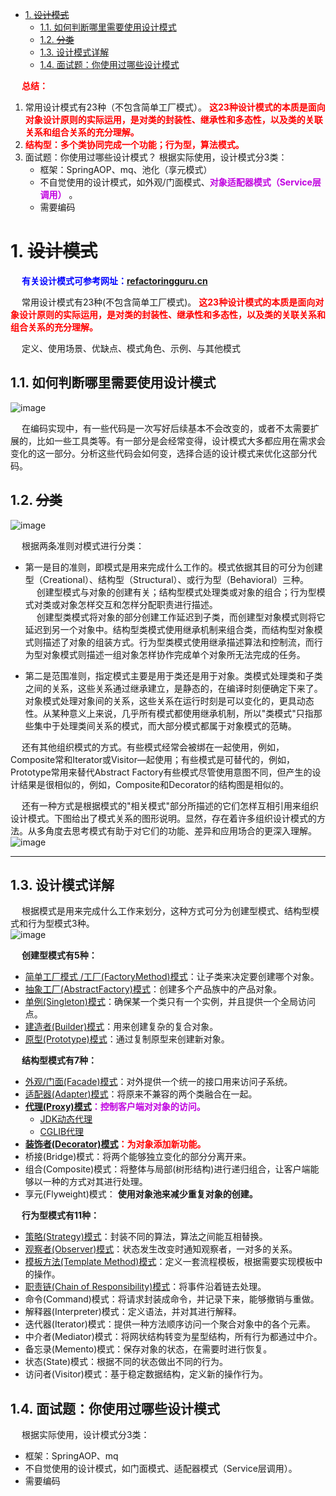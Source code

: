 
<!-- TOC -->

- [1. ~~设计模式~~](#1-设计模式)
    - [1.1. 如何判断哪里需要使用设计模式](#11-如何判断哪里需要使用设计模式)
    - [1.2. ~~分类~~](#12-分类)
    - [1.3. 设计模式详解](#13-设计模式详解)
    - [1.4. 面试题：你使用过哪些设计模式](#14-面试题你使用过哪些设计模式)

<!-- /TOC -->

&emsp; **<font color = "red">总结：</font>**  
1. 常用设计模式有23种（不包含简单工厂模式）。 **<font color = "red">这23种设计模式的本质是面向对象设计原则的实际运用，是对类的封装性、继承性和多态性，以及类的关联关系和组合关系的充分理解。</font>**  
2.  **<font color = "red">结构型：多个类协同完成一个功能；行为型，算法模式。</font>**  
3. 面试题：你使用过哪些设计模式？ 根据实际使用，设计模式分3类：  
    * 框架：SpringAOP、mq、池化（享元模式）
    * 不自觉使用的设计模式，如外观/门面模式、**<font color = "clime">对象适配器模式（Service层调用）</font>** 。 
    * 需要编码

# 1. ~~设计模式~~

<!-- 
Java设计模式
https://mp.weixin.qq.com/s/u6FNbplobMff4TawPHgRjQ
可参考《设计模式 - 可复用面向对象软件的基础(高清版)》
结构可参考《Java与模式》
https://mp.weixin.qq.com/mp/appmsgalbum?__biz=MzA4MTk3MjI0Mw==&action=getalbum&album_id=1612455701786787847&scene=173&from_msgid=2247491293&from_itemidx=1&count=3#wechat_redirect

https://mp.weixin.qq.com/s/ewnxn3xIZNNIX84_kQ2qmg

公众号：《程序员涨薪基地》  https://mp.weixin.qq.com/s/jzPjOGhYLFVWUYIAD33lYA

-->
<!-- 
模板模式：一种体现多态的设计模式
https://mp.weixin.qq.com/s/EnkvEIVTLzOcuVd8s8fJTQ

-->
<!-- 
★★★
https://refactoringguru.cn/design-patterns/catalog
-->
&emsp; **<font color = "blue">有关设计模式可参考网址：[refactoringguru.cn](https://refactoringguru.cn/design-patterns/catalog)</font>**  

&emsp; 常用设计模式有23种(不包含简单工厂模式)。 **<font color = "red">这23种设计模式的本质是面向对象设计原则的实际运用，是对类的封装性、继承性和多态性，以及类的关联关系和组合关系的充分理解。</font>**  

&emsp; 定义、使用场景、优缺点、模式角色、示例、与其他模式  


## 1.1. 如何判断哪里需要使用设计模式  
![image](http://www.wt1814.com/static/view/images/java/design/design-1.png)  

&emsp; 在编码实现中，有一些代码是一次写好后续基本不会改变的，或者不太需要扩展的，比如一些工具类等。有一部分是会经常变得，设计模式大多都应用在需求会变化的这一部分。分析这些代码会如何变，选择合适的设计模式来优化这部分代码。  

## 1.2. ~~分类~~  
![image](http://www.wt1814.com/static/view/images/java/design/design-22.png)  

&emsp; 根据两条准则对模式进行分类：   
* 第一是目的准则，即模式是用来完成什么工作的。模式依据其目的可分为创建型（Creational）、结构型（Structural）、或行为型（Behavioral）三种。  
&emsp; 创建型模式与对象的创建有关；结构型模式处理类或对象的组合；行为型模式对类或对象怎样交互和怎样分配职责进行描述。  
&emsp; 创建型类模式将对象的部分创建工作延迟到子类，而创建型对象模式则将它延迟到另一个对象中。结构型类模式使用继承机制来组合类，而结构型对象模式则描述了对象的组装方式。行为型类模式使用继承描述算法和控制流，而行为型对象模式则描述一组对象怎样协作完成单个对象所无法完成的任务。  

<!-- 
&emsp; 创建型模式，共5种：创建型模式的主要关注点是“怎样创建对象？”，它的主要特点是“将对象的创建与使用分离”。这样可以降低系统的耦合度，使用者不需要关注对象的创建细节，对象的创建由相关的工厂来完成。  
&emsp; 结构型模式，共7种：结构型模式描述如何将类或对象按某种布局组成更大的结构。  
&emsp; 行为型模式，共11种：行为型模式用于描述程序在运行时复杂的流程控制，即描述多个类或对象之间怎样相互协作共同完成单个对象都无法单独完成的任务，它涉及算法与对象间职责的分配。关注对象之间的通信。  
&emsp; 创建型模式，这一类设计模式的目的是用于创建对象。  
&emsp; 在软件工程中，创建型模式是处理对象创建的设计模式，试图根据实际情况使用合适的方式创建对象。基本的对象创建方式可能会导致设计上的问题，或增加设计的复杂度。创建型模式通过以某种方式控制对象的创建来解决问题。创建型模式由两个主导思想构成。一是将系统使用的具体类封装起来，二是隐藏这些具体类的实例创建和结合的方式。创建型模式又分为对象创建型模式和类创建型模式。对象创建型模式处理对象的创建，类创建型模式处理类的创建。详细地说，对象创建型模式把对象创建的一部分推迟到另一个对象中，而类创建型模式将它对象的创建推迟到子类中。    
&emsp; **结构型模式，这一类设计模式的目的是优化不同类、对象、接口之间的结构关系。**通过组合类或对象产生更大结构以适应更高层次的逻辑需求。   
&emsp; 结构型模式涉及到如何组合类和对象以获得更大的结构。结构型模式采用继承机制来组合接口或实现。结构型对象模式不是对接口和实现进行组合，而是描述了如何对一些对象进行组合，从而实现新功能的一些方法。因为可以在运行时刻改变对象组合关系，所以对象组合方式具有更大的灵活性。  
&emsp; 行为型模式，这一类设计模式的目的是更好地实现类与类之间的交互以及算法的执行。  
&emsp; 行为型模式主要是用于描述类或者对象是怎样交互和怎样分配职责的。它涉及到算法和对象间的职责分配，不仅描述对象或者类的模式，还描述了它们之间的通信方式，它将注意力从控制流转移到了对象间的关系上来。行为型类模式采用继承机制在类间分派行为，而行为型对象模式使用对象复合而不是继承。  
-->

* 第二是范围准则，指定模式主要是用于类还是用于对象。类模式处理类和子类之间的关系，这些关系通过继承建立，是静态的，在编译时刻便确定下来了。对象模式处理对象间的关系，这些关系在运行时刻是可以变化的，更具动态性。从某种意义上来说，几乎所有模式都使用继承机制，所以"类模式"只指那些集中于处理类间关系的模式，而大部分模式都属于对象模式的范畴。  

&emsp; 还有其他组织模式的方式。有些模式经常会被绑在一起使用，例如，Composite常和Iterator或Visitor—起使用；有些模式是可替代的，例如，Prototype常用来替代Abstract Factory有些模式尽管使用意图不同，但产生的设计结果是很相似的，例如，Composite和Decorator的结构图是相似的。  

&emsp; 还有一种方式是根据模式的"相关模式"部分所描述的它们怎样互相引用来组织设计模式。下图给出了模式关系的图形说明。显然，存在着许多组织设计模式的方法。从多角度去思考模式有助于对它们的功能、差异和应用场合的更深入理解。   
![image](http://www.wt1814.com/static/view/images/java/design/design-21.png)  

<!--
&emsp; 根据模式是主要用于类上还是主要用于对象上来分，这种方式可分为类模式和对象模式两种。  

* <font color = "red">类模式：用于处理类与子类之间的关系，这些关系通过继承来建立，是静态的，在编译时刻便确定下来了。</font>GoF中的工厂方法、(类)适配器、模板方法、解释器属于该模式。  
* <font color = "red">对象模式：用于处理对象之间的关系，这些关系可以通过组合或聚合来实现，在运行时刻是可以变化的，更具动态性。</font>GoF中除了以上4种，其他的都是对象模式。  
&emsp; 注：适配器模式分为类结构型模式和对象结构型模式两种。  

&emsp; 创建型类模式将对象的部分创建工作延迟到子类，而创建型对象模式则将它延迟到另一个对象中。结构型类模式使用继承机制来组合类，而结构型对象模式则描述了对象的组装方式。行为型类模式使用继承描述算法和控制流，而行为型对象模式则描述一组对象怎样协作 完成单个对象所无法完成的任务。  
-->

---------------------

## 1.3. 设计模式详解  
&emsp; 根据模式是用来完成什么工作来划分，这种方式可分为创建型模式、结构型模式和行为型模式3种。  
![image](http://www.wt1814.com/static/view/images/java/design/design-2.png)  

&emsp; **创建型模式有5种：**  

* [简单工厂模式 /工厂(FactoryMethod)模式](/docs/java/Design/factory.md)：让子类来决定要创建哪个对象。  
* [抽象工厂(AbstractFactory)模式](/docs/java/Design/AbstractFactory.md)：创建多个产品族中的产品对象。  
* [单例(Singleton)模式](/docs/java/Design/singleton.md)：确保某一个类只有一个实例，并且提供一个全局访问点。  
* [建造者(Builder)模式](/docs/java/Design/build.md)：用来创建复杂的复合对象。  
* [原型(Prototype)模式](/docs/java/Design/prototype.md)：通过复制原型来创建新对象。  


&emsp; **结构型模式有7种：**   

* [外观/门面(Facade)模式](/docs/java/Design/facade.md)：对外提供一个统一的接口用来访问子系统。  
* [适配器(Adapter)模式](/docs/java/Design/adapter.md)：将原来不兼容的两个类融合在一起。  
* **<font color = "clime">[代理(Proxy)模式](/docs/java/Design/proxy.md)：控制客户端对对象的访问。</font>**  
    * [JDK动态代理](/docs/java/Design/DynamicProxy.md)   
    * [CGLIB代理](/docs/java/Design/CGLIB.md)   
* **<font color = "red">[装饰者(Decorator)模式](/docs/java/Design/decorator.md)：为对象添加新功能。</font>** 
* 桥接(Bridge)模式：将两个能够独立变化的部分分离开来。  
* 组合(Composite)模式：将整体与局部(树形结构)进行递归组合，让客户端能够以一种的方式对其进行处理。  
* 享元(Flyweight)模式： **使用对象池来减少重复对象的创建。**  


&emsp; **行为型模式有11种：**  

* [策略(Strategy)模式](/docs/java/Design/strategy.md)：封装不同的算法，算法之间能互相替换。  
* [观察者(Observer)模式](/docs/java/Design/observer.md)：状态发生改变时通知观察者，一对多的关系。  
* [模板方法(Template Method)模式](/docs/java/Design/template.md)：定义一套流程模板，根据需要实现模板中的操作。  
* [职责链(Chain of Responsibility)模式](/docs/java/Design/chain.md)：将事件沿着链去处理。  
* 命令(Command)模式：将请求封装成命令，并记录下来，能够撤销与重做。  
* 解释器(Interpreter)模式：定义语法，并对其进行解释。  
* 迭代器(Iterator)模式：提供一种方法顺序访问一个聚合对象中的各个元素。  
* 中介者(Mediator)模式：将网状结构转变为星型结构，所有行为都通过中介。  
* 备忘录(Memento)模式：保存对象的状态，在需要时进行恢复。  
* 状态(State)模式：根据不同的状态做出不同的行为。  
* 访问者(Visitor)模式：基于稳定数据结构，定义新的操作行为。  


## 1.4. 面试题：你使用过哪些设计模式

&emsp; 根据实际使用，设计模式分3类：  
* 框架：SpringAOP、mq
* 不自觉使用的设计模式，如门面模式、适配器模式（Service层调用）。  
* 需要编码
